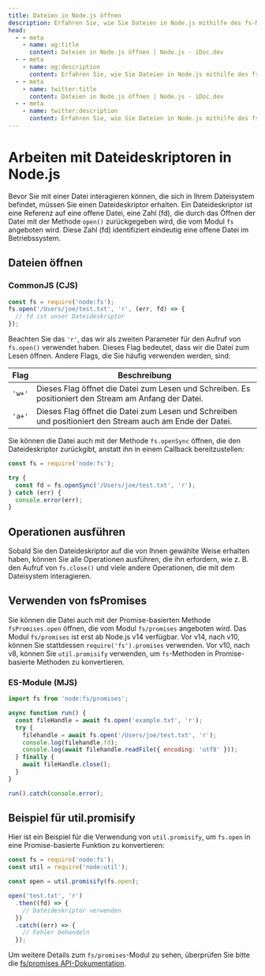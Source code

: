 ```yaml
---
title: Dateien in Node.js öffnen
description: Erfahren Sie, wie Sie Dateien in Node.js mithilfe des fs-Moduls öffnen, einschließlich synchroner und asynchroner Methoden sowie promisbasierten Ansätzen.
head:
  - - meta
    - name: og:title
      content: Dateien in Node.js öffnen | Node.js - iDoc.dev
  - - meta
    - name: og:description
      content: Erfahren Sie, wie Sie Dateien in Node.js mithilfe des fs-Moduls öffnen, einschließlich synchroner und asynchroner Methoden sowie promisbasierten Ansätzen.
  - - meta
    - name: twitter:title
      content: Dateien in Node.js öffnen | Node.js - iDoc.dev
  - - meta
    - name: twitter:description
      content: Erfahren Sie, wie Sie Dateien in Node.js mithilfe des fs-Moduls öffnen, einschließlich synchroner und asynchroner Methoden sowie promisbasierten Ansätzen.
---
```



# Arbeiten mit Dateideskriptoren in Node.js

Bevor Sie mit einer Datei interagieren können, die sich in Ihrem Dateisystem befindet, müssen Sie einen Dateideskriptor erhalten. Ein Dateideskriptor ist eine Referenz auf eine offene Datei, eine Zahl (fd), die durch das Öffnen der Datei mit der Methode `open()` zurückgegeben wird, die vom Modul `fs` angeboten wird. Diese Zahl (fd) identifiziert eindeutig eine offene Datei im Betriebssystem.

## Dateien öffnen

### CommonJS (CJS)

```javascript
const fs = require('node:fs');
fs.open('/Users/joe/test.txt', 'r', (err, fd) => {
  // fd ist unser Dateideskriptor
});
```

Beachten Sie das `'r'`, das wir als zweiten Parameter für den Aufruf von `fs.open()` verwendet haben. Dieses Flag bedeutet, dass wir die Datei zum Lesen öffnen. Andere Flags, die Sie häufig verwenden werden, sind:

| Flag | Beschreibung                                                                       |
|------|------------------------------------------------------------------------------------|
| `'w+'`| Dieses Flag öffnet die Datei zum Lesen und Schreiben. Es positioniert den Stream am Anfang der Datei. |
| `'a+'`| Dieses Flag öffnet die Datei zum Lesen und Schreiben und positioniert den Stream auch am Ende der Datei. |

Sie können die Datei auch mit der Methode `fs.openSync` öffnen, die den Dateideskriptor zurückgibt, anstatt ihn in einem Callback bereitzustellen:

```javascript
const fs = require('node:fs');

try {
  const fd = fs.openSync('/Users/joe/test.txt', 'r');
} catch (err) {
  console.error(err);
}
```

## Operationen ausführen

Sobald Sie den Dateideskriptor auf die von Ihnen gewählte Weise erhalten haben, können Sie alle Operationen ausführen, die ihn erfordern, wie z. B. den Aufruf von `fs.close()` und viele andere Operationen, die mit dem Dateisystem interagieren.

## Verwenden von fsPromises

Sie können die Datei auch mit der Promise-basierten Methode `fsPromises.open` öffnen, die vom Modul `fs/promises` angeboten wird. Das Modul `fs/promises` ist erst ab Node.js v14 verfügbar. Vor v14, nach v10, können Sie stattdessen `require('fs').promises` verwenden. Vor v10, nach v8, können Sie `util.promisify` verwenden, um `fs`-Methoden in Promise-basierte Methoden zu konvertieren.

### ES-Module (MJS)

```javascript
import fs from 'node:fs/promises';

async function run() {
  const fileHandle = await fs.open('example.txt', 'r');
  try {
    filehandle = await fs.open('/Users/joe/test.txt', 'r');
    console.log(filehandle.fd);
    console.log(await filehandle.readFile({ encoding: 'utf8' }));
  } finally {
    await fileHandle.close();
  }
}

run().catch(console.error);
```


## Beispiel für util.promisify

Hier ist ein Beispiel für die Verwendung von `util.promisify`, um `fs.open` in eine Promise-basierte Funktion zu konvertieren:

```javascript
const fs = require('node:fs');
const util = require('node:util');

const open = util.promisify(fs.open);

open('test.txt', 'r')
  .then((fd) => {
    // Dateideskriptor verwenden
  })
  .catch((err) => {
    // Fehler behandeln
  });
```

Um weitere Details zum `fs/promises`-Modul zu sehen, überprüfen Sie bitte die [fs/promises API-Dokumentation](/de/nodejs/api/fs#promises).

